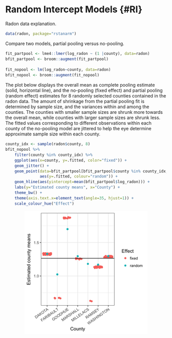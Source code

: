 
# Random Intercept Models {#RI}

Radon data explanation.


```r
data(radon, package="rstanarm")
```

Compare two models, partial pooling versus no-pooling.


```r
fit_partpool <- lme4::lmer(log_radon ~ (1 |county), data=radon)
bfit_partpool <- broom::augment(fit_partpool)

fit_nopool <- lm(log_radon~county, data=radon)
bfit_nopool <- broom::augment(fit_nopool)
```

The plot below displays the overall mean as complete pooling estimate (solid, horizontal line), and the no-pooling (fixed effect) and partial pooling (random effect) estimates for 8 randomly selected counties contained in the radon data.  The amount of shrinkage from the partial pooling fit is determined by sample size, and the variances within and among the counties.  The counties with smaller sample sizes are shrunk more towards the overall mean, while counties with larger sample sizes are shrunk less.  The fitted values corresponding to different observations within each county of the no-pooling model are jittered to help the eye determine approximate sample size within each county.


```r
county_idx <- sample(radon$county, 8)
bfit_nopool %>%
    filter(county %in% county_idx) %>%
    ggplot(aes(x=county, y=.fitted, color="fixed")) +
    geom_jitter() +
    geom_point(data=bfit_partpool[bfit_partpool$county %in% county_idx,],
               aes(y=.fitted, colour="random")) +
    geom_hline(aes(yintercept=mean(bfit_partpool$log_radon))) +
    labs(y="Estimated county means", x="County") +
    theme_bw() +
    theme(axis.text.x=element_text(angle=35, hjust=1)) +
    scale_colour_hue("Effect")
```

<img src="random_intercept_files/figure-html/unnamed-chunk-4-1.png" width="384" style="display: block; margin: auto;" />
